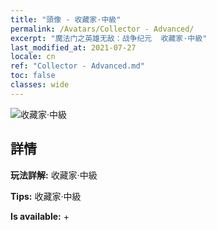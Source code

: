 ```yaml
---
title: "頭像 - 收藏家·中級"
permalink: /Avatars/Collector - Advanced/
excerpt: "魔法门之英雄无敌：战争纪元  收藏家·中級"
last_modified_at: 2021-07-27
locale: cn
ref: "Collector - Advanced.md"
toc: false
classes: wide
---
```

 ![收藏家·中級](/images/a/avatarFrame_72.png)

## 詳情

 **玩法詳解:** 收藏家·中級 

 **Tips:** 收藏家·中級 

 **Is available:**  + 

